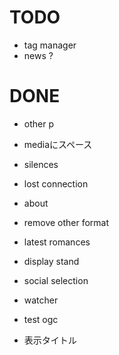 # TODO

- tag manager
- news ?


# DONE
- other p
- mediaにスペース
- silences
- lost connection
- about
- remove other format 

- latest romances
- display stand
- social selection
- watcher
- test ogc
- 表示タイトル